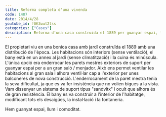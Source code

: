 ```yaml
---
title: Reforma completa d'una vivenda
code: 1407
date: 2014/4/28
youtube_id: fGK3wut2tss
categories: ["Cases"]
description: Reforma d'una casa construïda el 1889 per guanyar espai, llum i comoditat, mitjançant l'enderrocament de parets mestres exteriors i la redistribució de les habitacions i el bany.
---
```


El propietari viu en una bonica casa amb jardí construïda el 1889 amb una distribució de l'època. Les habitacions són interiors (sense ventilació), el bany està en un annex al jardí (sense climatització) i la cuina és minúscula. L'única opció era enderrocar les parets mestres exteriors de suport per guanyar espai per a un gran saló / menjador. Això ens permet ventilar les habitacions al gran sala i alhora ventil·lar cap a l'exterior per unes balconeres de nova construcció. L'enderrocament de la paret mestra tenia la seva dificultat, ja que es va fer insistència que no volien bigues a la vista. Vam dissenyar un sistema de suport tipus "sandvitx" i ocult que alhora és de gran resistència. El bany es va construir a l'interior de l'habitatge, modificant tots els desaigües, la instal·lació i la fontaneria.

Hem guanyat espai, llum i comoditat.
